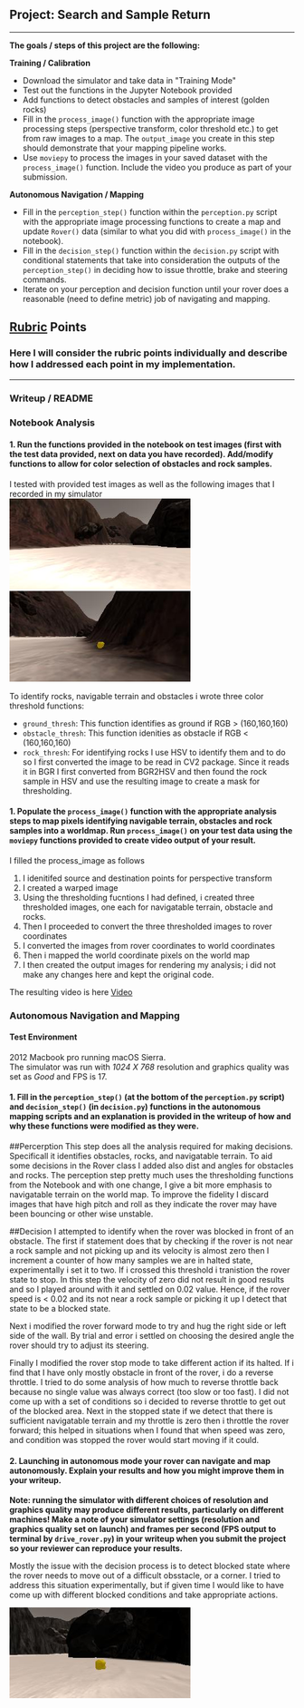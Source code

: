 ## Project: Search and Sample Return
---


**The goals / steps of this project are the following:**  

**Training / Calibration**  

* Download the simulator and take data in "Training Mode"
* Test out the functions in the Jupyter Notebook provided
* Add functions to detect obstacles and samples of interest (golden rocks)
* Fill in the `process_image()` function with the appropriate image processing steps (perspective transform, color threshold etc.) to get from raw images to a map.  The `output_image` you create in this step should demonstrate that your mapping pipeline works.
* Use `moviepy` to process the images in your saved dataset with the `process_image()` function.  Include the video you produce as part of your submission.

**Autonomous Navigation / Mapping**

* Fill in the `perception_step()` function within the `perception.py` script with the appropriate image processing functions to create a map and update `Rover()` data (similar to what you did with `process_image()` in the notebook). 
* Fill in the `decision_step()` function within the `decision.py` script with conditional statements that take into consideration the outputs of the `perception_step()` in deciding how to issue throttle, brake and steering commands. 
* Iterate on your perception and decision function until your rover does a reasonable (need to define metric) job of navigating and mapping.  

[//]: # (Image References)

[image1]: ./misc/rover_image.jpg
[image2]: ./calibration_images/example_grid1.jpg
[image3]: ./calibration_images/example_rock1.jpg 

## [Rubric](https://review.udacity.com/#!/rubrics/916/view) Points
### Here I will consider the rubric points individually and describe how I addressed each point in my implementation.  

---
### Writeup / README


### Notebook Analysis
#### 1. Run the functions provided in the notebook on test images (first with the test data provided, next on data you have recorded). Add/modify functions to allow for color selection of obstacles and rock samples.
I tested with provided test images as well as the following images that I recorded in my simulator  
![terrain1](./my_sample/terrain1.jpg)
![rock1](./my_sample/rock1.jpg)

To identify rocks, navigable terrain and obstacles i wrote three color threshold functions:  
* `ground_thresh`: This function identifies as ground if RGB > (160,160,160)  
* `obstacle_thresh`: This function idenities as obstacle if RGB < (160,160,160)  
* `rock_thresh`: For identifying rocks I use HSV to identify them and to do so I first converted the image to be read in CV2 package. Since it reads it in BGR I first converted from BGR2HSV and then found the rock sample in HSV and use the resulting image to create a mask for thresholding. 



#### 1. Populate the `process_image()` function with the appropriate analysis steps to map pixels identifying navigable terrain, obstacles and rock samples into a worldmap.  Run `process_image()` on your test data using the `moviepy` functions provided to create video output of your result. 

I filled the process_image as follows 
1. I idenitifed source and destination points for perspective transform 
2. I created a warped image 
3. Using the thresholding fucntions I had defined, i created three thresholded images, one each for navigatable terrain, obstacle and rocks. 
4. Then I proceeded to convert the three thresholded images to rover coordinates 
5. I converted the images from rover coordinates to world coordinates
6. Then i mapped the world coordinate pixels on the world map
7. I then created the output images for rendering my analysis; i did not make any changes here and kept the original code.   

The resulting video is here [Video](../output/test_mapping.mp4)



### Autonomous Navigation and Mapping

#### Test Environment
2012 Macbook pro running macOS Sierra.  
The simulator was run with *1024 X 768* resolution and graphics quality was set as *Good* and FPS is 17.

#### 1. Fill in the `perception_step()` (at the bottom of the `perception.py` script) and `decision_step()` (in `decision.py`) functions in the autonomous mapping scripts and an explanation is provided in the writeup of how and why these functions were modified as they were.

##Percerption
This step does all the analysis required for making decisions. Specificall it identifies obstacles, rocks, and navigatable terrain. To aid some decisions in the Rover class I added also dist and angles for obstacles and rocks. The perception step pretty much uses the thresholding functions from the Notebook and with one change, I give a bit more emphasis to navigatable terrain on the world map.  To improve the fidelity I discard images that have high pitch and roll as they indicate the rover may have been bouncing or other wise unstable. 
 
##Decision
I attempted to identify when the rover was blocked in front of an obstacle. The first if statement does that by checking if the rover is not near a rock sample and not picking up and its velocity is almost zero then I increment a counter of how many samples we are in halted state, experimentally i set it to two. If i crossed this threshold i tranistion the rover state to stop. In this step the velocity of zero did not result in good results and so I played around with it and settled on 0.02 value. Hence, if the rover speed is < 0.02 and its not near a rock sample or picking it up I detect that state to be a blocked state.  

Next i modified the rover forward mode to try and hug the right side or left side of the wall. By trial and error i settled on choosing the desired angle the rover should try to adjust its steering. 

Finally I modified the rover stop mode to take different action if its halted. If i find that I have only mostly obstacle in front of the rover, i do a reverse throttle. I tried to do some analysis of how much to reverse throttle back because no single value was always correct (too slow or too fast). I did not come up with a set of conditions so i decided to reverse throttle to get out of the blocked area.  Next in the stopped state if we detect that there is sufficient navigatable terrain and my throttle is zero then i throttle the rover forward; this helped in situations when I found that when speed was zero, and condition was stopped the rover would start moving if it could. 

#### 2. Launching in autonomous mode your rover can navigate and map autonomously.  Explain your results and how you might improve them in your writeup.  

**Note: running the simulator with different choices of resolution and graphics quality may produce different results, particularly on different machines!  Make a note of your simulator settings (resolution and graphics quality set on launch) and frames per second (FPS output to terminal by `drive_rover.py`) in your writeup when you submit the project so your reviewer can reproduce your results.**

Mostly the issue with the decision process is to detect blocked state where the rover needs to move out of a difficult obsstacle, or a corner. I tried to address this situation experimentally, but if given time I would like to have come up with different blocked conditions and take appropriate actions.  



![alt text][image3]



